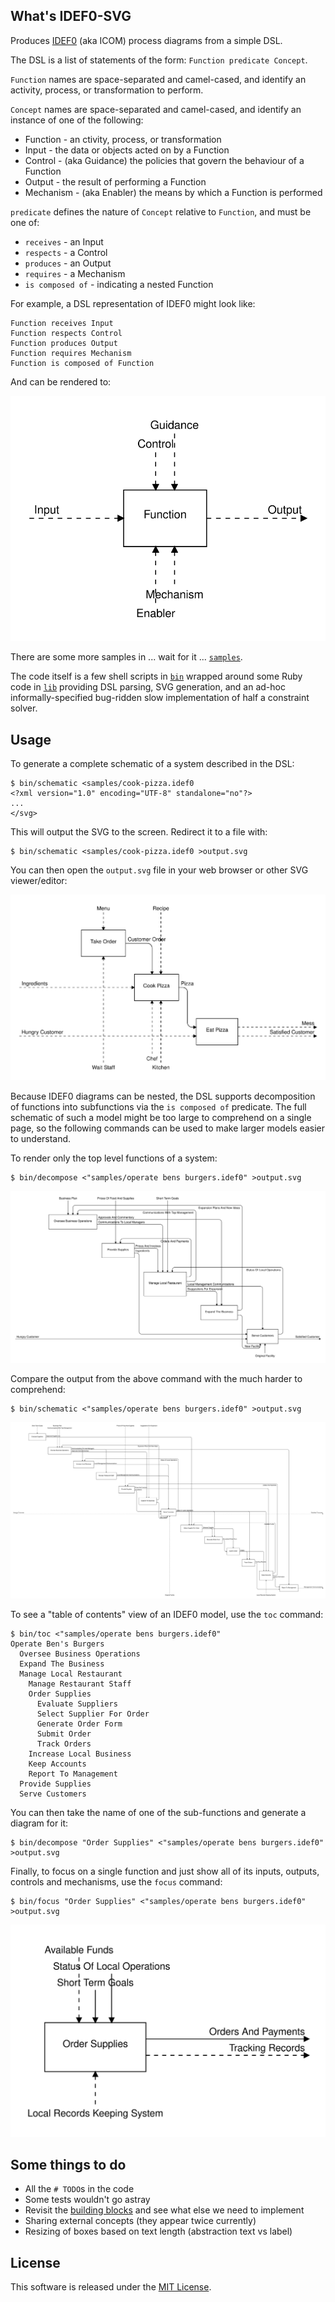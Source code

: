 ## What's IDEF0-SVG
Produces [IDEF0](https://en.wikipedia.org/wiki/IDEF0) (aka ICOM) process diagrams from a simple DSL.

The DSL is a list of statements of the form: `Function predicate Concept`.

`Function` names are space-separated and camel-cased, and identify an activity, process, or transformation to perform.

`Concept` names are space-separated and camel-cased, and identify an instance of one of the following:

* Function - an ctivity, process, or transformation
* Input - the data or objects acted on by a Function
* Control - (aka Guidance) the policies that govern the behaviour of a Function
* Output - the result of performing a Function
* Mechanism - (aka Enabler) the means by which a Function is performed

`predicate` defines the nature of `Concept` relative to `Function`, and must be one of:

* `receives` - an Input
* `respects` - a Control
* `produces` - an Output
* `requires` - a Mechanism
* `is composed of` - indicating a nested Function

For example, a DSL representation of IDEF0 might look like:

```
Function receives Input
Function respects Control
Function produces Output
Function requires Mechanism
Function is composed of Function
```

And can be rendered to:

![IDEF0](samples/idef0-concepts.svg)

There are some more samples in ... wait for it ... [`samples`](samples).

The code itself is a few shell scripts in [`bin`](bin) wrapped around some Ruby code in [`lib`](lib) providing DSL parsing, SVG generation, and an ad-hoc informally-specified bug-ridden slow implementation of half a constraint solver.

## Usage

To generate a complete schematic of a system described in the DSL:

```
$ bin/schematic <samples/cook-pizza.idef0
<?xml version="1.0" encoding="UTF-8" standalone="no"?>
...
</svg>
```

This will output the SVG to the screen. Redirect it to a file with:

```
$ bin/schematic <samples/cook-pizza.idef0 >output.svg
```

You can then open the `output.svg` file in your web browser or other SVG viewer/editor:

![Cook Pizza](samples/cook-pizza.svg)

Because IDEF0 diagrams can be nested, the DSL supports decomposition of functions into subfunctions via the `is composed of` predicate. The full schematic of such a model might be too large to comprehend on a single page, so the following commands can be used to make larger models easier to understand.

To render only the top level functions of a system:

```
$ bin/decompose <"samples/operate bens burgers.idef0" >output.svg
```

![Operate Ben's Burgers - decompose](samples/operate%20bens%20burgers%20-%20decompose.svg)

Compare the output from the above command with the much harder to comprehend:

```
$ bin/schematic <"samples/operate bens burgers.idef0" >output.svg
```

![Operate Ben's Burgers - schematic](samples/operate%20bens%20burgers%20-%20schematic.svg)

To see a "table of contents" view of an IDEF0 model, use the `toc` command:

```
$ bin/toc <"samples/operate bens burgers.idef0"
Operate Ben's Burgers
  Oversee Business Operations
  Expand The Business
  Manage Local Restaurant
    Manage Restaurant Staff
    Order Supplies
      Evaluate Suppliers
      Select Supplier For Order
      Generate Order Form
      Submit Order
      Track Orders
    Increase Local Business
    Keep Accounts
    Report To Management
  Provide Supplies
  Serve Customers
```

You can then take the name of one of the sub-functions and generate a diagram for it:

```
$ bin/decompose "Order Supplies" <"samples/operate bens burgers.idef0" >output.svg
```

Finally, to focus on a single function and just show all of its inputs, outputs, controls and mechanisms, use the `focus` command:

```
$ bin/focus "Order Supplies" <"samples/operate bens burgers.idef0" >output.svg
```

![Operate Ben's Burgers - focus](samples/operate%20bens%20burgers%20-%20focus.svg)

## Some things to do

* All the `# TODO`s in the code
* Some tests wouldn't go astray
* Revisit the [building blocks](https://en.wikipedia.org/wiki/IDEF0#IDEF0_Building_blocks) and see what else we need to implement
* Sharing external concepts (they appear twice currently)
* Resizing of boxes based on text length (abstraction text vs label)

## License

This software is released under the [MIT License](https://opensource.org/licenses/MIT).
